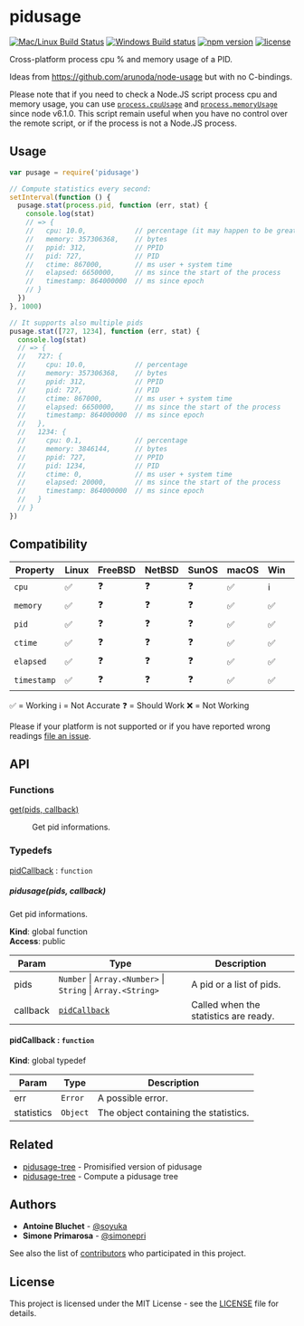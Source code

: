 # pidusage

[![Mac/Linux Build Status](https://img.shields.io/travis/soyuka/pidusage/master.svg?label=MacOS%20%26%20Linux)](https://travis-ci.org/soyuka/pidusage)
[![Windows Build status](https://img.shields.io/appveyor/ci/soyuka/pidusage/master.svg?label=Windows)](https://ci.appveyor.com/project/soyuka/pidusage)
[![npm version](https://img.shields.io/npm/v/pidusage.svg)](https://www.npmjs.com/package/pidusage)
[![license](https://img.shields.io/github/license/soyuka/pidusage.svg)](https://github.com/soyuka/pidusage/tree/master/license)

Cross-platform process cpu % and memory usage of a PID.

Ideas from https://github.com/arunoda/node-usage but with no C-bindings.

Please note that if you need to check a Node.JS script process cpu and memory usage, you can use [`process.cpuUsage`](https://nodejs.org/api/process.html#process_process_cpuusage_previousvalue) and [`process.memoryUsage`](https://nodejs.org/api/process.html#process_process_memoryusage) since node v6.1.0. This script remain useful when you have no control over the remote script, or if the process is not a Node.JS process.


## Usage

```js
var pusage = require('pidusage')

// Compute statistics every second:
setInterval(function () {
  pusage.stat(process.pid, function (err, stat) {
    console.log(stat)
    // => {
    //   cpu: 10.0,            // percentage (it may happen to be greater than 100%)
    //   memory: 357306368,    // bytes
    //   ppid: 312,            // PPID
    //   pid: 727,             // PID
    //   ctime: 867000,        // ms user + system time
    //   elapsed: 6650000,     // ms since the start of the process
    //   timestamp: 864000000  // ms since epoch
    // }
  })
}, 1000)

// It supports also multiple pids
pusage.stat([727, 1234], function (err, stat) {
  console.log(stat)
  // => {
  //   727: {
  //     cpu: 10.0,            // percentage
  //     memory: 357306368,    // bytes
  //     ppid: 312,            // PPID
  //     pid: 727,             // PID
  //     ctime: 867000,        // ms user + system time
  //     elapsed: 6650000,     // ms since the start of the process
  //     timestamp: 864000000  // ms since epoch
  //   },
  //   1234: {
  //     cpu: 0.1,             // percentage
  //     memory: 3846144,      // bytes
  //     ppid: 727,            // PPID
  //     pid: 1234,            // PID
  //     ctime: 0,             // ms user + system time
  //     elapsed: 20000,       // ms since the start of the process
  //     timestamp: 864000000  // ms since epoch
  //   }
  // }
})
```

## Compatibility

| Property | Linux | FreeBSD | NetBSD | SunOS | macOS | Win | AIX |
| ---         | --- | --- | --- | --- | --- | --- | --- |
| `cpu`       | ✅ | ❓ | ❓ | ❓ | ✅ | ℹ️ | ❓ |
| `memory`    | ✅ | ❓ | ❓ | ❓ | ✅ | ✅ | ❓ |
| `pid`       | ✅ | ❓ | ❓ | ❓ | ✅ | ✅ | ❓ |
| `ctime`     | ✅ | ❓ | ❓ | ❓ | ✅ | ✅ | ❓ |
| `elapsed`   | ✅ | ❓ | ❓ | ❓ | ✅ | ✅ | ❓ |
| `timestamp` | ✅ | ❓ | ❓ | ❓ | ✅ | ✅ | ❓ |

✅ = Working
ℹ️ = Not Accurate
❓ = Should Work
❌ = Not Working

Please if your platform is not supported or if you have reported wrong readings
[file an issue][new issue].

## API

### Functions

<dl>
<dt><a href="#get">get(pids, callback)</a></dt>
<dd><p>Get pid informations.</p>
</dd>
</dl>

### Typedefs

<dl>
<dt><a href="#pidCallback">pidCallback</a> : <code>function</code></dt>
<dd></dd>
</dl>

<a name="pidusage"></a>

##### pidusage(pids, callback)
Get pid informations.

**Kind**: global function  
**Access**: public  

| Param | Type | Description |
| --- | --- | --- |
| pids | <code>Number</code> \| <code>Array.&lt;Number&gt;</code> \| <code>String</code> \| <code>Array.&lt;String&gt;</code> | A pid or a list of pids. |
| callback | [<code>pidCallback</code>](#pidCallback) | Called when the statistics are ready. |

<a name="pidCallback"></a>

#### pidCallback : <code>function</code>
**Kind**: global typedef  

| Param | Type | Description |
| --- | --- | --- |
| err | <code>Error</code> | A possible error. |
| statistics | <code>Object</code> | The object containing the statistics. |

## Related
- [pidusage-tree][gh:pidusage-tree] -
Promisified version of pidusage
- [pidusage-tree][gh:pidusage-tree] -
Compute a pidusage tree

## Authors
- **Antoine Bluchet** - [@soyuka][github:soyuka]
- **Simone Primarosa** - [@simonepri][github:simonepri]

See also the list of [contributors][contributors] who participated in this project.

## License
This project is licensed under the MIT License - see the [LICENSE][license] file for details.

<!-- Links -->
[new issue]: https://github.com/soyuka/pidusage/issues/new
[license]: https://github.com/soyuka/pidusage/tree/master/license
[contributors]: https://github.com/soyuka/pidusage/contributors

[github:soyuka]: https://github.com/soyuka
[github:simonepri]: https://github.com/simonepri

[gh:pidusage-tree]: https://github.com/soyuka/pidusage-tree
[gh:pidusage-promise]: https://github.com/soyuka/pidusage-promise
